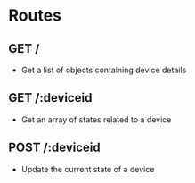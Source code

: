 # Routes

## GET /
- Get a list of objects containing device details

## GET /:deviceid
- Get an array of states related to a device

## POST /:deviceid
- Update the current state of a device
